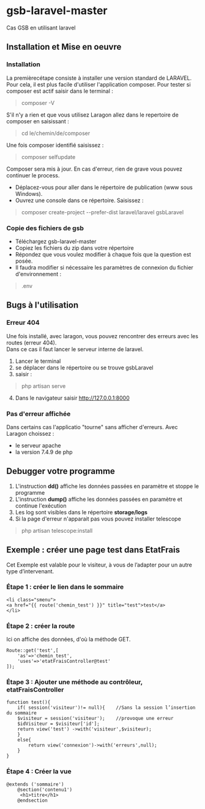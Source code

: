 # gsb-laravel-master
Cas GSB en utilisant laravel

## Installation et Mise en oeuvre

### Installation
La premièrecétape consiste à installer une version standard de LARAVEL. Pour cela, il est plus facile d'utiliser l'application composer. Pour tester si composer est actif saisir dans le terminal :
> composer -V

S'il n'y a rien et que vous utilisez Laragon allez dans le repertoire de composer en saisissant :
>cd le/chemin/de/composer

Une fois composer identifié saisissez :
> composer selfupdate

Composer sera mis à jour. En cas d'erreur, rien de grave vous pouvez continuer le process.
* Déplacez-vous pour aller dans le répertoire de publication (www sous Windows).
* Ouvrez une console dans ce répertoire. Saisissez :
> composer create-project --prefer-dist laravel/laravel gsbLaravel

### Copie des fichiers de gsb
* Téléchargez gsb-laravel-master
* Copiez les fichiers du zip dans votre répertoire
* Répondez que vous voulez modifier à chaque fois que la question est posée.
* Il faudra modifier si nécessaire les paramètres de connexion du fichier d'environnement :
>  .env 

## Bugs à l'utilisation
### Erreur 404
Une fois installé, avec laragon, vous pouvez rencontrer des erreurs avec les routes (erreur 404).  
Dans ce cas il faut lancer le serveur interne de laravel.
1. Lancer le terminal
2. se déplacer dans le répertoire ou se trouve gsbLaravel
3. saisir :
>   php artisan serve
4. Dans le navigateur saisir http://127.0.0.1:8000 
### Pas d'erreur affichée
Dans certains cas l'applicatio "tourne" sans afficher d'erreurs.
Avec Laragon choissez :
* le serveur apache
* la version 7.4.9 de php
## Debugger votre programme
1. L'instruction **dd()** affiche les données passées en paramètre et stoppe le programme
2. L'instruction **dump()** affiche les données passées en paramètre et continue l'exécution
3. Les log sont visibles dans le répertoire **storage/logs**
4. Si la page d'erreur n'apparait pas vous pouvez installer telescope
>   php artisan telescope:install 

## Exemple : créer une page test dans EtatFrais
Cet Exemple est valable pour le visiteur, à vous de l’adapter pour un autre type d’intervenant. 
### Étape 1 : créer le lien dans le sommaire
```
<li class="smenu">  
<a href="{{ route('chemin_test') }}" title="test">test</a> 
</li>
```
### Étape 2 : créer la route
Ici on affiche des données, d'où la méthode GET.
```
Route::get('test',[ 
    'as'=>'chemin_test', 
    'uses'=>'etatFraisController@test' 
]);
```
### Étape 3 : Ajouter une méthode au contrôleur, etatFraisController
```
function test(){ 
    if( session('visiteur')!= null){    //Sans la session l’insertion du sommaire  
    $visiteur = session('visiteur');    //provoque une erreur 
    $idVisiteur = $visiteur['id']; 
    return view('test') ->with('visiteur',$visiteur); 
    } 
    else{ 
        return view('connexion')->with('erreurs',null); 
    } 
}
```
### Étape 4 : Créer la vue 
```
@extends ('sommaire') 
    @section('contenu1') 
     <h1>titre</h1> 
    @endsection 
```